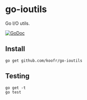 go-ioutils
=============

Go I/O utils.

[![GoDoc](https://godoc.org/github.com/koofr/go-ioutils?status.png)](https://godoc.org/github.com/koofr/go-ioutils)

## Install

    go get github.com/koofr/go-ioutils

## Testing

    go get -t
    go test
